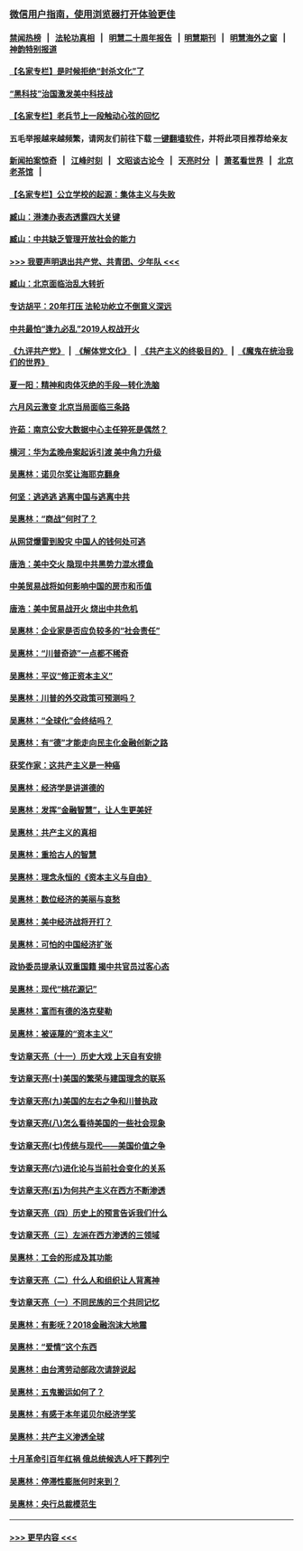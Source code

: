 ### [微信用户指南，使用浏览器打开体验更佳](https://github.com/gfw-breaker/banned-news1/blob/master/indexes/wechat-guide.md?t=0)
#### [禁闻热榜](热点新闻.md?t=0)  &nbsp;&nbsp;|&nbsp;&nbsp; [法轮功真相](https://github.com/gfw-breaker/truth/blob/master/README.md?t=0) &nbsp;&nbsp;|&nbsp;&nbsp; [明慧二十周年报告](https://github.com/gfw-breaker/mh-reports/blob/master/README.md?t=0) &nbsp;&nbsp;|&nbsp;&nbsp;[明慧期刊](https://github.com/gfw-breaker/mh-qikan) &nbsp;&nbsp;|&nbsp;&nbsp; [明慧海外之窗](https://github.com/gfw-breaker/mh-news/blob/master/README.md?t=0) &nbsp;&nbsp;|&nbsp;&nbsp; [神韵特别报道](https://github.com/gfw-breaker/mh-news/blob/master/shenyun.md?t=0)
#### [【名家专栏】是时候拒绝“封杀文化”了](../pages/nsc423/n11814093.md?t=02120133) 
#### [“黑科技”治国激发美中科技战](../pages/nsc423/n11638056.md?t=02120133) 
#### [【名家专栏】老兵节上一段触动心弦的回忆](../pages/nsc423/n11646016.md?t=02120133) 
#### 五毛举报越来越频繁，请网友们前往下载 [一键翻墙软件](https://github.com/gfw-breaker/ssr-accounts)，并将此项目推荐给亲友
#### [新闻拍案惊奇](https://github.com/gfw-breaker/banned-news1/blob/master/pages/link4.md) &nbsp;&nbsp;|&nbsp;&nbsp; [江峰时刻](https://github.com/gfw-breaker/banned-news1/blob/master/pages/link4.md) &nbsp;&nbsp;|&nbsp;&nbsp; [文昭谈古论今](https://github.com/gfw-breaker/banned-news1/blob/master/pages/link4.md) &nbsp;&nbsp;|&nbsp;&nbsp; [天亮时分](https://github.com/gfw-breaker/banned-news1/blob/master/pages/link4.md) &nbsp;&nbsp;|&nbsp;&nbsp; [萧茗看世界](https://github.com/gfw-breaker/banned-news1/blob/master/pages/link4.md) &nbsp;&nbsp;|&nbsp;&nbsp; [北京老茶馆](https://github.com/gfw-breaker/banned-news1/blob/master/pages/link4.md) &nbsp;&nbsp;|&nbsp;&nbsp; 
#### [【名家专栏】公立学校的起源：集体主义与失败](../pages/nsc423/n11601833.md?t=02120133) 
#### [臧山：港澳办表态透露四大关键](../pages/nsc423/n11421628.md?t=02120133) 
#### [臧山：中共缺乏管理开放社会的能力](../pages/nsc423/n11407457.md?t=02120133) 
#### [>>> 我要声明退出共产党、共青团、少年队 <<<](https://github.com/begood0513/goodnews/blob/master/quit/letter.md) 
#### [臧山：北京面临治乱大转折](../pages/nsc423/n11406895.md?t=02120133) 
#### [专访胡平：20年打压 法轮功屹立不倒意义深远](../pages/nsc423/n11398800.md?t=02120133) 
#### [中共最怕“逢九必乱”2019人权战开火](../pages/nsc423/n11385248.md?t=02120133) 
#### [《九评共产党》](https://github.com/begood0513/9ping.md/blob/master/README.md) &nbsp;|&nbsp; [《解体党文化》](../../../../jtdwh.md/blob/master/README.md)  &nbsp;|&nbsp; [《共产主义的终极目的》](../../../../gczydzjmd.md/blob/master/README.md) &nbsp;|&nbsp; [《魔鬼在统治我们的世界》](../../../../mgztzwmdsj.md/blob/master/README.md) 
#### [夏一阳：精神和肉体灭绝的手段—转化洗脑](../pages/nsc423/n11368250.md?t=02120133) 
#### [六月风云激变 北京当局面临三条路](../pages/nsc423/n11313668.md?t=02120133) 
#### [许茹：南京公安大数据中心主任猝死是偶然？](../pages/nsc423/n11064744.md?t=02120133) 
#### [横河：华为孟晚舟案起诉引渡 美中角力升级](../pages/nsc423/n11027230.md?t=02120133) 
#### [吴惠林：诺贝尔奖让海耶克翻身](../pages/nsc423/n10890049.md?t=02120133) 
#### [何坚：逃逃逃 逃离中国与逃离中共](../pages/nsc423/n10592891.md?t=02120133) 
#### [吴惠林：“商战”何时了？](../pages/nsc423/n10573558.md?t=02120133) 
#### [从网贷爆雷到股灾 中国人的钱何处可逃](../pages/nsc423/n10572800.md?t=02120133) 
#### [唐浩：美中交火 隐现中共黑势力混水摸鱼](../pages/nsc423/n10544040.md?t=02120133) 
#### [中美贸易战将如何影响中国的房市和币值](../pages/nsc423/n10543697.md?t=02120133) 
#### [唐浩：美中贸易战开火 烧出中共危机](../pages/nsc423/n10540126.md?t=02120133) 
#### [吴惠林：企业家是否应负较多的“社会责任”](../pages/nsc423/n10535022.md?t=02120133) 
#### [吴惠林：“川普奇迹”一点都不稀奇](../pages/nsc423/n10512808.md?t=02120133) 
#### [吴惠林：平议“修正资本主义”](../pages/nsc423/n10495724.md?t=02120133) 
#### [吴惠林：川普的外交政策可预测吗？](../pages/nsc423/n10462387.md?t=02120133) 
#### [吴惠林：“全球化”会终结吗？](../pages/nsc423/n10452838.md?t=02120133) 
#### [吴惠林：有“德”才能走向民主化金融创新之路](../pages/nsc423/n10432292.md?t=02120133) 
#### [获奖作家：这共产主义是一种癌](../pages/nsc423/n10431541.md?t=02120133) 
#### [吴惠林：经济学是讲道德的](../pages/nsc423/n10398014.md?t=02120133) 
#### [吴惠林：发挥“金融智慧”，让人生更美好](../pages/nsc423/n10375019.md?t=02120133) 
#### [吴惠林：共产主义的真相](../pages/nsc423/n10351394.md?t=02120133) 
#### [吴惠林：重拾古人的智慧](../pages/nsc423/n10337691.md?t=02120133) 
#### [吴惠林：理念永恒的《资本主义与自由》](../pages/nsc423/n10316274.md?t=02120133) 
#### [吴惠林：数位经济的美丽与哀愁](../pages/nsc423/n10292946.md?t=02120133) 
#### [吴惠林：美中经济战将开打？](../pages/nsc423/n10258825.md?t=02120133) 
#### [吴惠林：可怕的中国经济扩张](../pages/nsc423/n10219147.md?t=02120133) 
#### [政协委员提承认双重国籍 揭中共官员过客心态](../pages/nsc423/n10208809.md?t=02120133) 
#### [吴惠林：现代“桃花源记”](../pages/nsc423/n10185234.md?t=02120133) 
#### [吴惠林：富而有德的洛克斐勒](../pages/nsc423/n10142264.md?t=02120133) 
#### [吴惠林：被诬蔑的“资本主义”](../pages/nsc423/n10124816.md?t=02120133) 
#### [专访章天亮（十一）历史大戏 上天自有安排](../pages/nsc423/n10094905.md?t=02120133) 
#### [专访章天亮(十)美国的繁荣与建国理念的联系](../pages/nsc423/n10094899.md?t=02120133) 
#### [专访章天亮(九)美国的左右之争和川普执政](../pages/nsc423/n10094889.md?t=02120133) 
#### [专访章天亮(八)怎么看待美国的一些社会现象](../pages/nsc423/n10094857.md?t=02120133) 
#### [专访章天亮(七)传统与现代——美国价值之争](../pages/nsc423/n10093140.md?t=02120133) 
#### [专访章天亮(六)进化论与当前社会变化的关系](../pages/nsc423/n10092036.md?t=02120133) 
#### [专访章天亮(五)为何共产主义在西方不断渗透](../pages/nsc423/n10083620.md?t=02120133) 
#### [专访章天亮（四）历史上的预言告诉我们什么](../pages/nsc423/n10083606.md?t=02120133) 
#### [专访章天亮（三）左派在西方渗透的三领域](../pages/nsc423/n10081115.md?t=02120133) 
#### [吴惠林：工会的形成及其功能](../pages/nsc423/n10080633.md?t=02120133) 
#### [专访章天亮（二）什么人和组织让人背离神](../pages/nsc423/n10076637.md?t=02120133) 
#### [专访章天亮（一）不同民族的三个共同记忆](../pages/nsc423/n10074188.md?t=02120133) 
#### [吴惠林：有影呒？2018金融泡沫大地震](../pages/nsc423/n10040534.md?t=02120133) 
#### [吴惠林：“爱情”这个东西](../pages/nsc423/n10019423.md?t=02120133) 
#### [吴惠林：由台湾劳动部政次请辞说起](../pages/nsc423/n9979679.md?t=02120133) 
#### [吴惠林：五鬼搬运如何了？](../pages/nsc423/n9925338.md?t=02120133) 
#### [吴惠林：有感于本年诺贝尔经济学奖](../pages/nsc423/n9871883.md?t=02120133) 
#### [吴惠林：共产主义渗透全球](../pages/nsc423/n9812748.md?t=02120133) 
#### [十月革命引百年红祸 俄总统候选人吁下葬列宁](../pages/nsc423/n9810182.md?t=02120133) 
#### [吴惠林：停滞性膨胀何时来到？](../pages/nsc423/n9764136.md?t=02120133) 
#### [吴惠林：央行总裁模范生](../pages/nsc423/n9728134.md?t=02120133) 

----
#### [ >>> 更早内容 <<< ](../indexes/nsc423-earlier.md)
